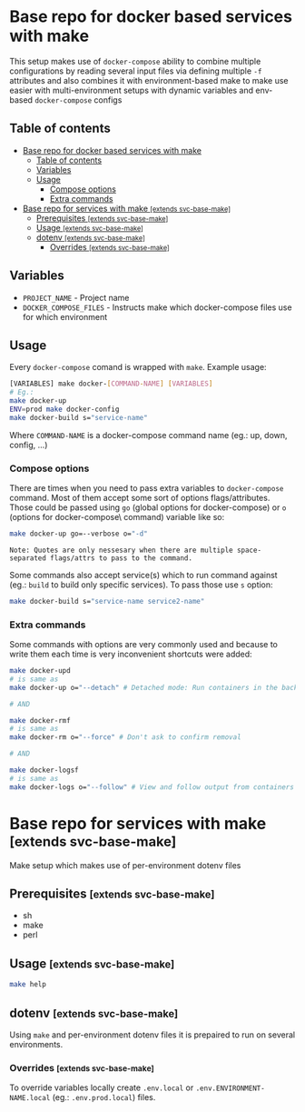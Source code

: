 # Base repo for docker based services with make

This setup makes use of `docker-compose` ability to combine multiple configurations by reading several input files via defining multiple `-f` attributes and also combines it with environment-based make to make use easier with multi-environment setups with dynamic variables and env-based `docker-compose` configs

## Table of contents

- [Base repo for docker based services with make](#base-repo-for-docker-based-services-with-make)
	- [Table of contents](#table-of-contents)
	- [Variables](#variables)
	- [Usage](#usage)
		- [Compose options](#compose-options)
		- [Extra commands](#extra-commands)
- [Base repo for services with make <small>[extends svc-base-make]</small>](#base-repo-for-services-with-make-smallextends-svc-base-makesmall)
	- [Prerequisites <small>[extends svc-base-make]</small>](#prerequisites-smallextends-svc-base-makesmall)
	- [Usage <small>[extends svc-base-make]</small>](#usage-smallextends-svc-base-makesmall)
	- [dotenv <small>[extends svc-base-make]</small>](#dotenv-smallextends-svc-base-makesmall)
		- [Overrides <small>[extends svc-base-make]</small>](#overrides-smallextends-svc-base-makesmall)

## Variables

- `PROJECT_NAME` - Project name
- `DOCKER_COMPOSE_FILES` - Instructs make which docker-compose files use for which environment

## Usage

Every `docker-compose` comand is wrapped with `make`. Example usage:

```sh
[VARIABLES] make docker-[COMMAND-NAME] [VARIABLES]
# Eg.:
make docker-up
ENV=prod make docker-config
make docker-build s="service-name"
```

Where `COMMAND-NAME` is a docker-compose command name (eg.: up, down, config, ...)

### Compose options

There are times when you need to pass extra variables to `docker-compose` command. Most of them accept some sort of options flags/attributes. Those could be passed using `go` (global options for docker-compose) or `o` (options for docker-compose\ command) variable like so:

```sh
make docker-up go=--verbose o="-d"
```

    Note: Quotes are only nessesary when there are multiple space-separated flags/attrs to pass to the command.

Some commands also accept service(s) which to run command against (eg.: `build` to build only specific services). To pass those use `s` option:

```sh
make docker-build s="service-name service2-name"
```

### Extra commands

Some commands with options are very commonly used and because to write them each time is very inconvenient shortcuts were added:

```sh
make docker-upd
# is same as
make docker-up o="--detach" # Detached mode: Run containers in the background.

# AND

make docker-rmf
# is same as
make docker-rm o="--force" # Don't ask to confirm removal

# AND

make docker-logsf
# is same as
make docker-logs o="--follow" # View and follow output from containers
```

# Base repo for services with make <small>[extends svc-base-make]</small>

Make setup which makes use of per-environment dotenv files

## Prerequisites <small>[extends svc-base-make]</small>

- sh
- make
- perl

## Usage <small>[extends svc-base-make]</small>

```sh
make help
```

## dotenv <small>[extends svc-base-make]</small>

Using `make` and per-environment dotenv files it is prepaired to run on several environments.

### Overrides <small>[extends svc-base-make]</small>

To override variables locally create `.env.local` or `.env.ENVIRONMENT-NAME.local` (eg.: `.env.prod.local`) files.

